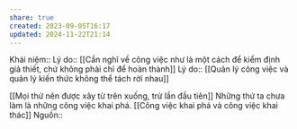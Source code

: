 ```yaml
---
share: true
created: 2023-09-05T16:17
updated: 2024-11-22T21:14
---
```

Khái niệm:: 
Lý do:: [[Cần nghĩ về công việc như là một cách để kiểm định giả thiết, chứ không phải chỉ để hoàn thành]]
Lý do:: [[Quản lý công việc và quản lý kiến thức không thể tách rời nhau]]

[[Mọi thứ nên được xây từ trên xuống, trừ lần đầu tiên]]
Những thứ ta chưa làm là những công việc khai phá. [[Công việc khai phá và công việc khai thác]]
Nguồn:: 